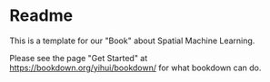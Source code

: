 # Readme

This is a template for our "Book" about Spatial Machine Learning.

Please see the page "Get Started" at https://bookdown.org/yihui/bookdown/ for what bookdown can do.
